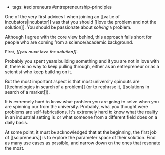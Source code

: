 - tags: #scipreneurs #entrepreneurship-principles 



One of the very first advices I when joining an [[value of incubators|incubator]] was that you should [[love the problem and not the solution]]. You should be passionate about *solving* a problem. 

Although I agree with the core view behind, this approach fails short for people who are coming from a science/academic background.

First, *[[you must love the solution]]*. 

Probably you spent years building something and if you are not in love with it, there is no way to keep pulling through, either as an entrepreneur or as a scientist who keep building on it. 

But the most important aspect is that most university spinouts are [[technologies in search of a problem]] (or to rephrase it, [[solutions in search of a market]]). 

It is extremely hard to know what problem you are going to solve when you are spinning our from the university. Probably, what you thought were problems are self-fabrications. It's extremely hard to know what the reality in an industrial setting is, or what someone from a different field does on a daily basis. 

At some point, it must be acknowledged that at the beginning, the first job of [[scipreneurs]] is to explore the parameter space of their solution. Find as many use cases as possible, and narrow down on the ones that resonate the most. 

